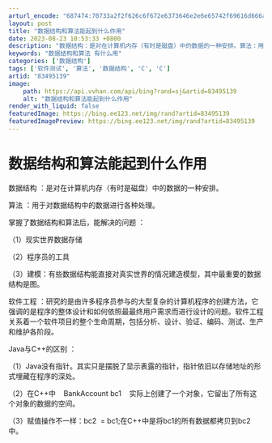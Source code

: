```yaml
---
arturl_encode: "687474:70733a2f2f626c6f672e6373646e2e6e65742f69616d666a67:2f61727469636c652f64657461696c732f3833343935313339"
layout: post
title: "数据结构和算法能起到什么作用"
date: 2023-08-23 10:53:33 +0800
description: "数据结构：是对在计算机内存（有时是磁盘）中的数据的一种安排。算法：用于对数据结构中的数据进行各种处理"
keywords: "数据结构和算法 有什么用"
categories: ['数据结构']
tags: ['软件测试', '算法', '数据结构', 'C', 'C']
artid: "83495139"
image:
    path: https://api.vvhan.com/api/bing?rand=sj&artid=83495139
    alt: "数据结构和算法能起到什么作用"
render_with_liquid: false
featuredImage: https://bing.ee123.net/img/rand?artid=83495139
featuredImagePreview: https://bing.ee123.net/img/rand?artid=83495139
---
```


# 数据结构和算法能起到什么作用

数据结构
：是对在计算机内存（有时是磁盘）中的数据的一种安排。

算法
：用于对数据结构中的数据进行各种处理。

掌握了数据结构和算法后，能解决的问题
：

（1）现实世界数据存储

（2）程序员的工具

（3）建模：有些数据结构能直接对真实世界的情况建造模型，其中最重要的数据结构是图。

软件工程
：研究的是由许多程序员参与的大型复杂的计算机程序的创建方法，它强调的是程序的整体设计和如何依照最最终用户需求而进行设计的问题。软件工程关系着一个软件项目的整个生命周期，包括分析、设计、验证、编码、测试、生产和维护各阶段。

Java与C++的区别
：

（1）Java没有指针。其实只是摆脱了显示表露的指针，指针依旧以存储地址的形式埋藏在程序的深处。

（2）在C++中    BankAccount bc1    实际上创建了一个对象，它留出了所有这个对象的数据的空间。

（3）赋值操作不一样：bc2  = bc1;在C++中是将bc1的所有数据都拷贝到bc2中。